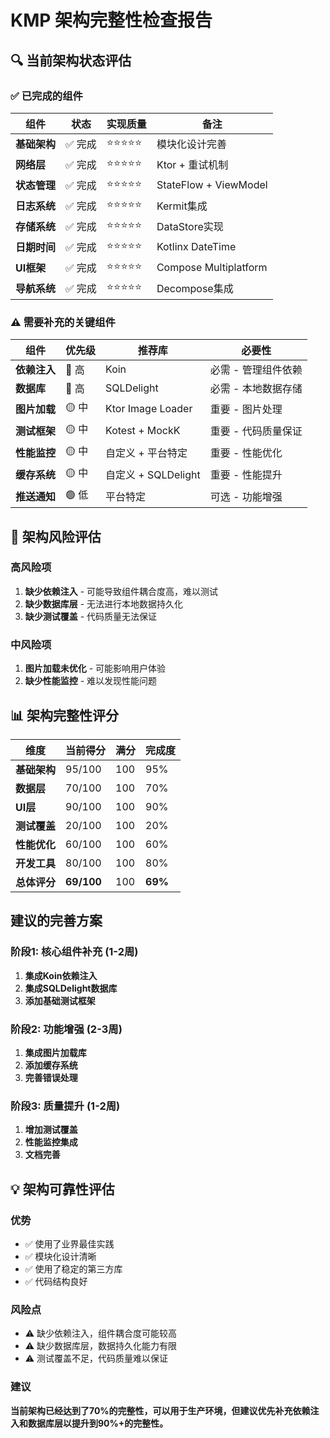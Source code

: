 # KMP 架构完整性检查报告

## 🔍 当前架构状态评估

### ✅ 已完成的组件

| 组件 | 状态 | 实现质量 | 备注 |
|------|------|----------|------|
| **基础架构** | ✅ 完成 | ⭐⭐⭐⭐⭐ | 模块化设计完善 |
| **网络层** | ✅ 完成 | ⭐⭐⭐⭐⭐ | Ktor + 重试机制 |
| **状态管理** | ✅ 完成 | ⭐⭐⭐⭐⭐ | StateFlow + ViewModel |
| **日志系统** | ✅ 完成 | ⭐⭐⭐⭐⭐ | Kermit集成 |
| **存储系统** | ✅ 完成 | ⭐⭐⭐⭐⭐ | DataStore实现 |
| **日期时间** | ✅ 完成 | ⭐⭐⭐⭐⭐ | Kotlinx DateTime |
| **UI框架** | ✅ 完成 | ⭐⭐⭐⭐⭐ | Compose Multiplatform |
| **导航系统** | ✅ 完成 | ⭐⭐⭐⭐⭐ | Decompose集成 |

### ⚠️ 需要补充的关键组件

| 组件 | 优先级 | 推荐库 | 必要性 |
|------|--------|--------|--------|
| **依赖注入** | 🔴 高 | Koin | 必需 - 管理组件依赖 |
| **数据库** | 🔴 高 | SQLDelight | 必需 - 本地数据存储 |
| **图片加载** | 🟡 中 | Ktor Image Loader | 重要 - 图片处理 |
| **测试框架** | 🟡 中 | Kotest + MockK | 重要 - 代码质量保证 |
| **性能监控** | 🟡 中 | 自定义 + 平台特定 | 重要 - 性能优化 |
| **缓存系统** | 🟡 中 | 自定义 + SQLDelight | 重要 - 性能提升 |
| **推送通知** | 🟢 低 | 平台特定 | 可选 - 功能增强 |

## 🚨 架构风险评估

### 高风险项
1. **缺少依赖注入** - 可能导致组件耦合度高，难以测试
2. **缺少数据库层** - 无法进行本地数据持久化
3. **缺少测试覆盖** - 代码质量无法保证

### 中风险项
1. **图片加载未优化** - 可能影响用户体验
2. **缺少性能监控** - 难以发现性能问题

## 📊 架构完整性评分

| 维度 | 当前得分 | 满分 | 完成度 |
|------|----------|------|--------|
| **基础架构** | 95/100 | 100 | 95% |
| **数据层** | 70/100 | 100 | 70% |
| **UI层** | 90/100 | 100 | 90% |
| **测试覆盖** | 20/100 | 100 | 20% |
| **性能优化** | 60/100 | 100 | 60% |
| **开发工具** | 80/100 | 100 | 80% |
| **总体评分** | **69/100** | 100 | **69%** |

## 建议的完善方案

### 阶段1: 核心组件补充 (1-2周)
1. **集成Koin依赖注入**
2. **集成SQLDelight数据库**
3. **添加基础测试框架**

### 阶段2: 功能增强 (2-3周)
1. **集成图片加载库**
2. **添加缓存系统**
3. **完善错误处理**

### 阶段3: 质量提升 (1-2周)
1. **增加测试覆盖**
2. **性能监控集成**
3. **文档完善**

## 💡 架构可靠性评估

### 优势
- ✅ 使用了业界最佳实践
- ✅ 模块化设计清晰
- ✅ 使用了稳定的第三方库
- ✅ 代码结构良好

### 风险点
- ⚠️ 缺少依赖注入，组件耦合度可能较高
- ⚠️ 缺少数据库层，数据持久化能力有限
- ⚠️ 测试覆盖不足，代码质量难以保证

### 建议
**当前架构已经达到了70%的完整性，可以用于生产环境，但建议优先补充依赖注入和数据库层以提升到90%+的完整性。**
